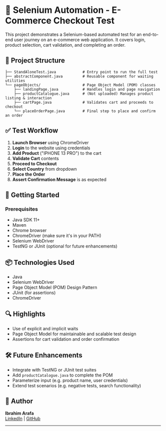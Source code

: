 

# 🧪 Selenium Automation - E-Commerce Checkout Test

This project demonstrates a Selenium-based automated test for an end-to-end user journey on an e-commerce web application. It covers login, product selection, cart validation, and completing an order.

## 📌 Project Structure

```
├── StandAloneTest.java            # Entry point to run the full test
├── abstractComponent.java         # Reusable component for waiting utilities
└── pageObjects/                   # Page Object Model (POM) classes
    ├── landingPage.java           # Handles login and page navigation
    ├── productCatalogue.java      # (Not uploaded) Manages product listing & interaction
    ├── cartPage.java              # Validates cart and proceeds to checkout
    └── placeOrderPage.java        # Final step to place and confirm an order
```

## ✅ Test Workflow

1. **Launch Browser** using ChromeDriver
2. **Login** to the website using credentials
3. **Add Product** ("IPHONE 13 PRO") to the cart
4. **Validate Cart** contents
5. **Proceed to Checkout**
6. **Select Country** from dropdown
7. **Place the Order**
8. **Assert Confirmation Message** is as expected

## 🚀 Getting Started

### Prerequisites

- Java SDK 11+
- Maven
- Chrome browser
- ChromeDriver (make sure it's in your PATH)
- Selenium WebDriver
- TestNG or JUnit (optional for future enhancements)

## 📦 Technologies Used

- Java
- Selenium WebDriver
- Page Object Model (POM) Design Pattern
- JUnit (for assertions)
- ChromeDriver

## 🔍 Highlights

- Use of explicit and implicit waits
- Page Object Model for maintainable and scalable test design
- Assertions for cart validation and order confirmation

## 🛠️ Future Enhancements

- Integrate with TestNG or JUnit test suites
- Add `productCatalogue.java` to complete the POM
- Parameterize input (e.g. product name, user credentials)
- Extend test scenarios (e.g. negative tests, search functionality)

## 👤 Author

**Ibrahim Arafa**  
[LinkedIn](https://www.linkedin.com/in/ibrahim-arafa/) | [GitHub](https://github.com/ibrahim3rafa)

---

